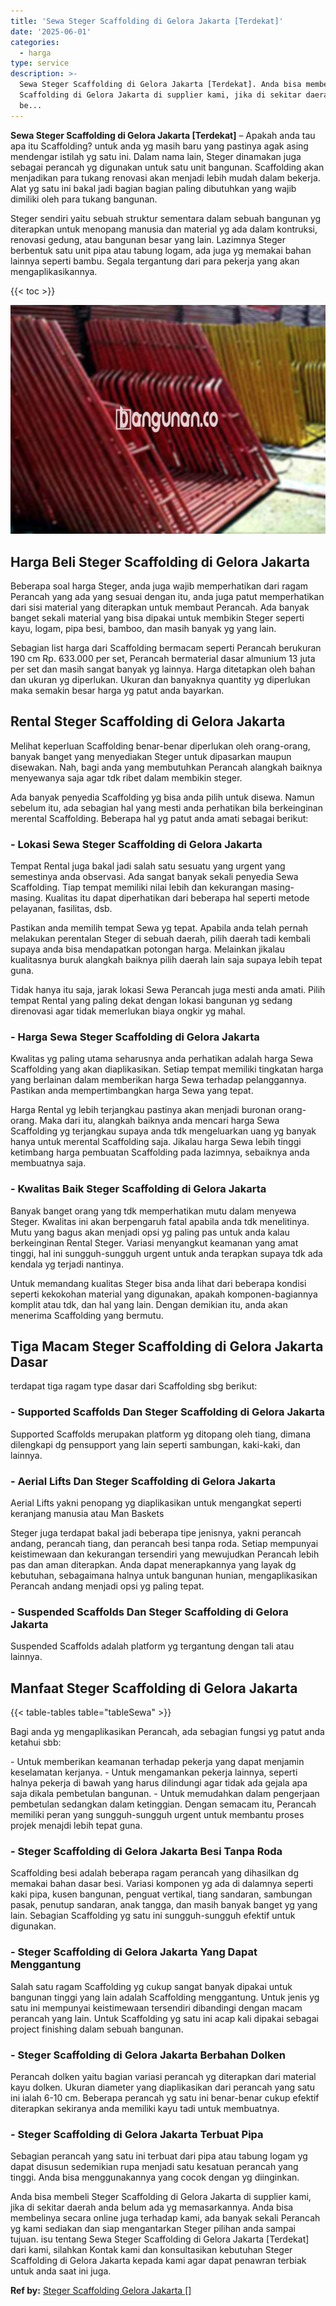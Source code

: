 ```yaml
---
title: 'Sewa Steger Scaffolding di Gelora Jakarta [Terdekat]'
date: '2025-06-01'
categories:
  - harga
type: service
description: >-
  Sewa Steger Scaffolding di Gelora Jakarta [Terdekat]. Anda bisa membeli Steger
  Scaffolding di Gelora Jakarta di supplier kami, jika di sekitar daerah anda
  be...
---
```


**Sewa Steger Scaffolding di Gelora Jakarta \[Terdekat\]** – Apakah anda tau apa itu Scaffolding? untuk anda yg masih baru yang pastinya agak asing mendengar istilah yg satu ini. Dalam nama lain, Steger dinamakan juga sebagai perancah yg digunakan untuk satu unit bangunan. Scaffolding akan menjadikan para tukang renovasi akan menjadi lebih mudah dalam bekerja. Alat yg satu ini bakal jadi bagian bagian paling dibutuhkan yang wajib dimiliki oleh para tukang bangunan.

Steger sendiri yaitu sebuah struktur sementara dalam sebuah bangunan yg diterapkan untuk menopang manusia dan material yg ada dalam kontruksi, renovasi gedung, atau bangunan besar yang lain. Lazimnya Steger berbentuk satu unit pipa atau tabung logam, ada juga yg memakai bahan lainnya seperti bambu. Segala tergantung dari para pekerja yang akan mengaplikasikannya.

{{< toc >}}

![Sewa Steger Scaffolding di Gelora Jakarta [Terdekat]](/images/sewa-scaffolding-steger-30.png)

## Harga Beli Steger Scaffolding di Gelora Jakarta

Beberapa soal harga Steger, anda juga wajib memperhatikan dari ragam Perancah yang ada yang sesuai dengan itu, anda juga patut memperhatikan dari sisi material yang diterapkan untuk membaut Perancah. Ada banyak banget sekali material yang bisa dipakai untuk membikin Steger seperti kayu, logam, pipa besi, bamboo, dan masih banyak yg yang lain.

Sebagian list harga dari Scaffolding bermacam seperti Perancah berukuran 190 cm Rp. 633.000 per set, Perancah bermaterial dasar almunium 13 juta per set dan masih sangat banyak yg lainnya. Harga ditetapkan oleh bahan dan ukuran yg diperlukan. Ukuran dan banyaknya quantity yg diperlukan maka semakin besar harga yg patut anda bayarkan.

## Rental Steger Scaffolding di Gelora Jakarta

Melihat keperluan Scaffolding benar-benar diperlukan oleh orang-orang, banyak banget yang menyediakan Steger untuk dipasarkan maupun disewakan. Nah, bagi anda yang membutuhkan Perancah alangkah baiknya menyewanya saja agar tdk ribet dalam membikin steger.

Ada banyak penyedia Scaffolding yg bisa anda pilih untuk disewa. Namun sebelum itu, ada sebagian hal yang mesti anda perhatikan bila berkeinginan merental Scaffolding. Beberapa hal yg patut anda amati sebagai berikut:

### \- Lokasi Sewa Steger Scaffolding di Gelora Jakarta

Tempat Rental juga bakal jadi salah satu sesuatu yang urgent yang semestinya anda observasi. Ada sangat banyak sekali penyedia Sewa Scaffolding. Tiap tempat memiliki nilai lebih dan kekurangan masing-masing. Kualitas itu dapat diperhatikan dari beberapa hal seperti metode pelayanan, fasilitas, dsb.

Pastikan anda memilih tempat Sewa yg tepat. Apabila anda telah pernah melakukan perentalan Steger di sebuah daerah, pilih daerah tadi kembali supaya anda bisa mendapatkan potongan harga. Melainkan jikalau kualitasnya buruk alangkah baiknya pilih daerah lain saja supaya lebih tepat guna.

Tidak hanya itu saja, jarak lokasi Sewa Perancah juga mesti anda amati. Pilih tempat Rental yang paling dekat dengan lokasi bangunan yg sedang direnovasi agar tidak memerlukan biaya ongkir yg mahal.

### \- Harga Sewa Steger Scaffolding di Gelora Jakarta

Kwalitas yg paling utama seharusnya anda perhatikan adalah harga Sewa Scaffolding yang akan diaplikasikan. Setiap tempat memiliki tingkatan harga yang berlainan dalam memberikan harga Sewa terhadap pelanggannya. Pastikan anda mempertimbangkan harga Sewa yang tepat.

Harga Rental yg lebih terjangkau pastinya akan menjadi buronan orang-orang. Maka dari itu, alangkah baiknya anda mencari harga Sewa Scaffolding yg terjangkau supaya anda tdk mengeluarkan uang yg banyak hanya untuk merental Scaffolding saja. Jikalau harga Sewa lebih tinggi ketimbang harga pembuatan Scaffolding pada lazimnya, sebaiknya anda membuatnya saja.

### \- Kwalitas Baik Steger Scaffolding di Gelora Jakarta

Banyak banget orang yang tdk memperhatikan mutu dalam menyewa Steger. Kwalitas ini akan berpengaruh fatal apabila anda tdk menelitinya. Mutu yang bagus akan menjadi opsi yg paling pas untuk anda kalau berkeinginan Rental Steger. Variasi menyangkut keamanan yang amat tinggi, hal ini sungguh-sungguh urgent untuk anda terapkan supaya tdk ada kendala yg terjadi nantinya.

Untuk memandang kualitas Steger bisa anda lihat dari beberapa kondisi seperti kekokohan material yang digunakan, apakah komponen-bagiannya komplit atau tdk, dan hal yang lain. Dengan demikian itu, anda akan menerima Scaffolding yang bermutu.

## Tiga Macam Steger Scaffolding di Gelora Jakarta Dasar

terdapat tiga ragam type dasar dari Scaffolding sbg berikut:

### \- Supported Scaffolds Dan Steger Scaffolding di Gelora Jakarta

Supported Scaffolds merupakan platform yg ditopang oleh tiang, dimana dilengkapi dg pensupport yang lain seperti sambungan, kaki-kaki, dan lainnya.

### \- Aerial Lifts Dan Steger Scaffolding di Gelora Jakarta

Aerial Lifts yakni penopang yg diaplikasikan untuk mengangkat seperti keranjang manusia atau Man Baskets

Steger juga terdapat bakal jadi beberapa tipe jenisnya, yakni perancah andang, perancah tiang, dan perancah besi tanpa roda. Setiap mempunyai keistimewaan dan kekurangan tersendiri yang mewujudkan Perancah lebih pas dan aman diterapkan. Anda dapat menerapkannya yang layak dg kebutuhan, sebagaimana halnya untuk bangunan hunian, mengaplikasikan Perancah andang menjadi opsi yg paling tepat.

### \- Suspended Scaffolds Dan Steger Scaffolding di Gelora Jakarta

Suspended Scaffolds adalah platform yg tergantung dengan tali atau lainnya.

## Manfaat Steger Scaffolding di Gelora Jakarta

{{< table-tables table="tableSewa" >}}

Bagi anda yg mengaplikasikan Perancah, ada sebagian fungsi yg patut anda ketahui sbb:

\- Untuk memberikan keamanan terhadap pekerja yang dapat menjamin keselamatan kerjanya. - Untuk mengamankan pekerja lainnya, seperti halnya pekerja di bawah yang harus dilindungi agar tidak ada gejala apa saja dikala pembetulan bangunan. - Untuk memudahkan dalam pengerjaan pembetulan sedangkan dalam ketinggian. Dengan semacam itu, Perancah memiliki peran yang sungguh-sungguh urgent untuk membantu proses projek menajdi lebih tepat guna.

### \- Steger Scaffolding di Gelora Jakarta Besi Tanpa Roda

Scaffolding besi adalah beberapa ragam perancah yang dihasilkan dg memakai bahan dasar besi. Variasi komponen yg ada di dalamnya seperti kaki pipa, kusen bangunan, penguat vertikal, tiang sandaran, sambungan pasak, penutup sandaran, anak tangga, dan masih banyak banget yg yang lain. Sebagian Scaffolding yg satu ini sungguh-sungguh efektif untuk digunakan.

### \- Steger Scaffolding di Gelora Jakarta Yang Dapat Menggantung

Salah satu ragam Scaffolding yg cukup sangat banyak dipakai untuk bangunan tinggi yang lain adalah Scaffolding menggantung. Untuk jenis yg satu ini mempunyai keistimewaan tersendiri dibandingi dengan macam perancah yang lain. Untuk Scaffolding yg satu ini acap kali dipakai sebagai project finishing dalam sebuah bangunan.

### \- Steger Scaffolding di Gelora Jakarta Berbahan Dolken

Perancah dolken yaitu bagian variasi perancah yg diterapkan dari material kayu dolken. Ukuran diameter yang diaplikasikan dari perancah yang satu ini ialah 6-10 cm. Beberapa perancah yg satu ini benar-benar cukup efektif diterapkan sekiranya anda memiliki kayu tadi untuk membuatnya.

### \- Steger Scaffolding di Gelora Jakarta Terbuat Pipa

Sebagian perancah yang satu ini terbuat dari pipa atau tabung logam yg dapat disusun sedemikian rupa menjadi satu kesatuan perancah yang tinggi. Anda bisa menggunakannya yang cocok dengan yg diinginkan.

Anda bisa membeli Steger Scaffolding di Gelora Jakarta di supplier kami, jika di sekitar daerah anda belum ada yg memasarkannya. Anda bisa membelinya secara online juga terhadap kami, ada banyak sekali Perancah yg kami sediakan dan siap mengantarkan Steger pilihan anda sampai tujuan. isu tentang Sewa Steger Scaffolding di Gelora Jakarta \[Terdekat\] dari kami, silahkan Kontak kami dan konsultasikan kebutuhan Steger Scaffolding di Gelora Jakarta kepada kami agar dapat penawran terbiak untuk anda saat ini juga.

**Ref by:** [Steger Scaffolding Gelora Jakarta []](https://id.wikipedia.org/wiki/Steger)
